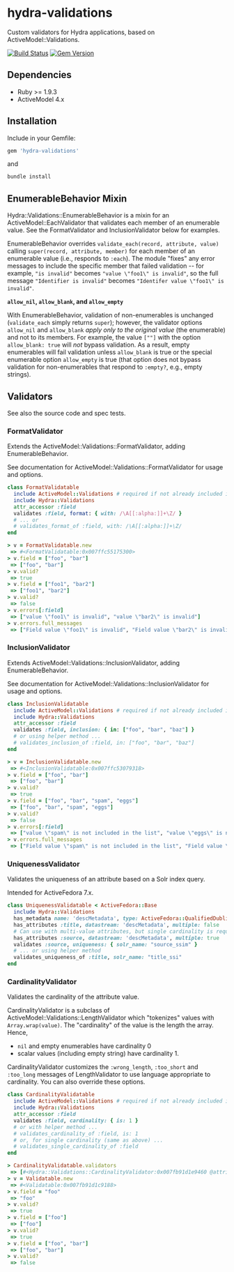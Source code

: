 hydra-validations
=======================

Custom validators for Hydra applications, based on ActiveModel::Validations.

[![Build Status](https://travis-ci.org/projecthydra-labs/hydra-validations.svg?branch=master)](https://travis-ci.org/projecthydra-labs/hydra-validations)
[![Gem Version](https://badge.fury.io/rb/hydra-validations.svg)](http://badge.fury.io/rb/hydra-validations)

## Dependencies

* Ruby >= 1.9.3
* ActiveModel 4.x

## Installation

Include in your Gemfile:

```ruby
gem 'hydra-validations'
```

and

```sh
bundle install
```

## EnumerableBehavior Mixin

Hydra::Validations::EnumerableBehavior is a mixin for an ActiveModel::EachValidator that validates each member of an enumerable value.  See the FormatValidator and InclusionValidator below for examples.

EnumerableBehavior overrides `validate_each(record, attribute, value)` calling `super(record, attribute, member)` for each member of an enumerable value (i.e., responds to `:each`).  The module "fixes" any error messages to include the specific member that failed validation -- for example, `"is invalid"` becomes `"value \"foo1\" is invalid"`, so the full message `"Identifier is invalid"` becomes `"Identifer value \"foo1\" is invalid"`.

**`allow_nil`, `allow_blank`, and `allow_empty`**

With EnumerableBehavior, validation of non-enumerables is unchanged (`validate_each` simply returns `super`); however, the validator options `allow_nil` and `allow_blank` *apply only to the original value* (the enumerable) and not to its members. For example, the value `[""]` with the option `allow_blank: true` will *not* bypass validation. As a result, empty enumerables will fail validation unless `allow_blank` is true or the special enumerable option `allow_empty` is true (that option does not bypass validation for non-enumerables that respond to `:empty?`, e.g., empty strings).

## Validators

See also the source code and spec tests.

### FormatValidator

Extends the ActiveModel::Validations::FormatValidator, adding EnumerableBehavior.

See documentation for ActiveModel::Validations::FormatValidator for usage and options.

```ruby
class FormatValidatable
  include ActiveModel::Validations # required if not already included in class
  include Hydra::Validations
  attr_accessor :field
  validates :field, format: { with: /\A[[:alpha:]]+\Z/ }
  # ... or
  # validates_format_of :field, with: /\A[[:alpha:]]+\Z/
end

> v = FormatValidatable.new
 => #<FormatValidatable:0x007ffc55175300> 
> v.field = ["foo", "bar"]
 => ["foo", "bar"] 
> v.valid?
 => true 
> v.field = ["foo1", "bar2"]
 => ["foo1", "bar2"] 
> v.valid?
 => false 
> v.errors[:field]
 => ["value \"foo1\" is invalid", "value \"bar2\" is invalid"] 
> v.errors.full_messages
 => ["Field value \"foo1\" is invalid", "Field value \"bar2\" is invalid"]
```

### InclusionValidator

Extends ActiveModel::Validations::InclusionValidator, adding EnumerableBehavior.

See documentation for ActiveModel::Validations::InclusionValidator for usage and options.

```ruby
class InclusionValidatable
  include ActiveModel::Validations # required if not already included in class
  include Hydra::Validations
  attr_accessor :field
  validates :field, inclusion: { in: ["foo", "bar", "baz"] }
  # or using helper method ...
  # validates_inclusion_of :field, in: ["foo", "bar", "baz"]
end

> v = InclusionValidatable.new
 => #<InclusionValidatable:0x007ffc53079318> 
> v.field = ["foo", "bar"]
 => ["foo", "bar"] 
> v.valid?
 => true 
> v.field = ["foo", "bar", "spam", "eggs"]
 => ["foo", "bar", "spam", "eggs"] 
> v.valid?
 => false 
> v.errors[:field]
 => ["value \"spam\" is not included in the list", "value \"eggs\" is not included in the list"] 
> v.errors.full_messages
 => ["Field value \"spam\" is not included in the list", "Field value \"eggs\" is not included in the list"]
```

### UniquenessValidator

Validates the uniqueness of an attribute based on a Solr index query.

Intended for ActiveFedora 7.x.

```ruby
class UniquenessValidatable < ActiveFedora::Base
  include Hydra::Validations
  has_metadata name: 'descMetadata', type: ActiveFedora::QualifiedDublinCoreDatastream
  has_attributes :title, datastream: 'descMetadata', multiple: false
  # Can use with multi-value attributes, but single cardinality is required.
  has_attributes :source, datastream: 'descMetadata', multiple: true
  validates :source, uniqueness: { solr_name: "source_ssim" }
  # ... or using helper method
  validates_uniqueness_of :title, solr_name: "title_ssi"
end
```

### CardinalityValidator

Validates the cardinality of the attribute value. 

CardinalityValidator is a subclass of ActiveModel::Validations::LengthValidator which
"tokenizes" values with `Array.wrap(value)`.  The "cardinality" of the value
is the length the array. Hence,

- `nil` and empty enumerables have cardinality 0
- scalar values (including empty string) have cardinality 1.

CardinalityValidator customizes the `:wrong_length`, `:too_short` and `:too_long` messages
of LengthValidator to use language appropriate to cardinality. You can also override these 
options.

```ruby
class CardinalityValidatable
  include ActiveModel::Validations # required if not already included in class
  include Hydra::Validations
  attr_accessor :field
  validates :field, cardinality: { is: 1 }
  # or with helper method ...
  # validates_cardinality_of :field, is: 1
  # or, for single cardinality (same as above) ...
  # validates_single_cardinality_of :field
end

> CardinalityValidatable.validators
 => [#<Hydra::Validations::CardinalityValidator:0x007fb91d1e9460 @attributes=[:field], @options={:is=>1}>] 
> v = Validatable.new
 => #<Validatable:0x007fb91d1c9188> 
> v.field = "foo"
 => "foo" 
> v.valid?
 => true 
> v.field = ["foo"]
 => ["foo"] 
> v.valid?
 => true 
> v.field = ["foo", "bar"]
 => ["foo", "bar"] 
> v.valid?
 => false 
```
